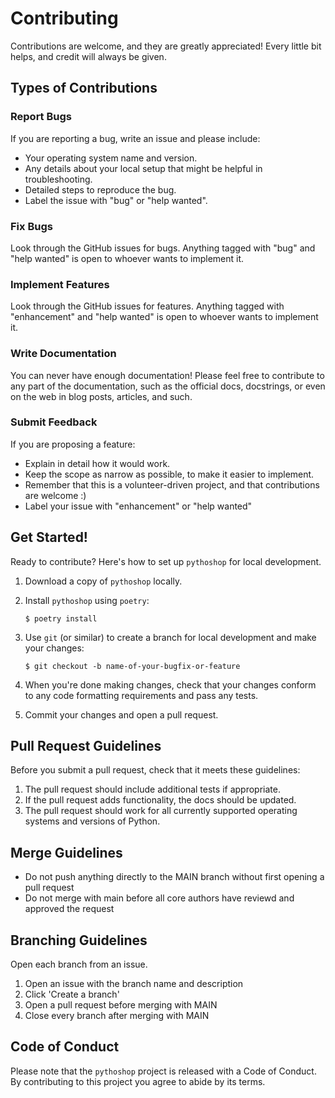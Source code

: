 # Contributing

Contributions are welcome, and they are greatly appreciated! Every little bit
helps, and credit will always be given. 

## Types of Contributions

### Report Bugs

If you are reporting a bug, write an issue and please include:

* Your operating system name and version.
* Any details about your local setup that might be helpful in troubleshooting.
* Detailed steps to reproduce the bug.
* Label the issue with "bug" or "help wanted".

### Fix Bugs

Look through the GitHub issues for bugs. Anything tagged with "bug" and "help
wanted" is open to whoever wants to implement it.

### Implement Features

Look through the GitHub issues for features. Anything tagged with "enhancement"
and "help wanted" is open to whoever wants to implement it.

### Write Documentation

You can never have enough documentation! Please feel free to contribute to any
part of the documentation, such as the official docs, docstrings, or even
on the web in blog posts, articles, and such.

### Submit Feedback

If you are proposing a feature:

* Explain in detail how it would work.
* Keep the scope as narrow as possible, to make it easier to implement.
* Remember that this is a volunteer-driven project, and that contributions
  are welcome :)
* Label your issue with "enhancement" or "help wanted"

## Get Started!

Ready to contribute? Here's how to set up `pythoshop` for local development.

1. Download a copy of `pythoshop` locally.
2. Install `pythoshop` using `poetry`:

    ```console
    $ poetry install
    ```

3. Use `git` (or similar) to create a branch for local development and make your changes:

    ```console
    $ git checkout -b name-of-your-bugfix-or-feature
    ```

4. When you're done making changes, check that your changes conform to any code formatting requirements and pass any tests.

5. Commit your changes and open a pull request.

## Pull Request Guidelines

Before you submit a pull request, check that it meets these guidelines:

1. The pull request should include additional tests if appropriate.
2. If the pull request adds functionality, the docs should be updated.
3. The pull request should work for all currently supported operating systems and versions of Python.

## Merge Guidelines
* Do not push anything directly to the MAIN branch without first opening a pull request
* Do not merge with main before all core authors have reviewd and approved the request

## Branching Guidelines

Open each branch from an issue.

1. Open an issue with the branch name and description
2. Click 'Create a branch'
3. Open a pull request before merging with MAIN
3. Close every branch after merging with MAIN

## Code of Conduct

Please note that the `pythoshop` project is released with a
Code of Conduct. By contributing to this project you agree to abide by its terms.
